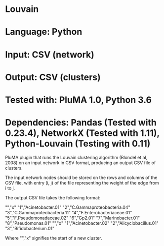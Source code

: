 # Louvain
# Language: Python
# Input: CSV (network)
# Output: CSV (clusters)
# Tested with: PluMA 1.0, Python 3.6
# Dependencies: Pandas (Tested with 0.23.4), NetworkX (Tested with 1.11), Python-Louvain (Testing with 0.11)

PluMA plugin that runs the Louvain clustering algorithm (Blondel et al, 2008)
on an input network in CSV format, producing an output CSV file of clusters.

The input network nodes should be stored on the rows and columns of the CSV file,
with entry (i, j) of the file representing the weight of the edge from i to j.

The output CSV file takes the following format:

"","x"
"1","Acinetobacter.01"
"2","C.Gammaproteobacteria.04"
"3","C.Gammaproteobacteria.11"
"4","F.Enterobacteriaceae.01"
"5","F.Pseudomonadaceae.02"
"6","Gp2.01"
"7","Marinobacter.01"
"8","Pseudomonas.01"
"","x"
"1","Acinetobacter.02"
"2","Alicyclobacillus.01"
"3","Bifidobacterium.01"

Where "","x" signifies the start of a new cluster.
